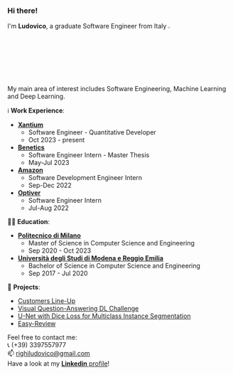 ### Hi there!

I'm **Ludovico**, a graduate Software Engineer from Italy <img width="3%" src="https://user-images.githubusercontent.com/52406034/141650515-e762b8fe-d829-4bed-be1e-b1a37f95251b.png">   

My main area of interest includes Software Engineering, Machine Learning and Deep Learning.

 ℹ️ **Work Experience**:  
- **[Xantium](https://xantium.com/)**
  - Software Engineer - Quantitative Developer
  - Oct 2023 - present
- **[Benetics](https://benetics.io/)**  
  - Software Engineer Intern - Master Thesis
  - May-Jul 2023
- **[Amazon](https://www.amazon.com/)**
  - Software Development Engineer Intern
  - Sep-Dec 2022
- **[Optiver](https://optiver.com/)**
  - Software Engineer Intern
  - Jul-Aug 2022


 👨‍🎓 **Education**:  
- **[Politecnico di Milano](https://www.polimi.it/)**
  - Master of Science in Computer Science and Engineering
  - Sep 2020 - Oct 2023  
- **[Università degli Studi di Modena e Reggio Emilia](https://www.unimore.it/)**
  - Bachelor of Science in Computer Science and Engineering
  - Sep 2017 - Jul 2020  


📌 **Projects**:  
- [Customers Line-Up](https://github.com/LudovicoRighi/Customers-LineUp)  
- [Visual Question-Answering DL Challenge](https://github.com/LudovicoRighi/Visual-Question-Answering-DL-Challenge)  
- [U-Net with Dice Loss for Multiclass Instance Segmentation](https://github.com/LudovicoRighi/U-Net-with-Dice-Loss-for-Multiclass-Instance-Segmentation)  
- [Easy-Review](https://github.com/LudovicoRighi/EasyReview)  


Feel free to contact me:  
📞 (+39) 3397557977  
📫 righiludovico@gmail.com  
Have a look at my [**Linkedin** profile](https://www.linkedin.com/in/ludovico-righi-18b886167/)! 


<!--
**LudovicoRighi/LudovicoRighi** is a ✨ _special_ ✨ repository because its `README.md` (this file) appears on your GitHub profile.

Here are some ideas to get you started:

- 🔭 I’m currently working on ...
- 🌱 I’m currently learning ...
- 👯 I’m looking to collaborate on ...
- 🤔 I’m looking for help with ...
- 💬 Ask me about ...
- 📫 How to reach me: ...
- 😄 Pronouns: ...
- ⚡ Fun fact: ...
-->
